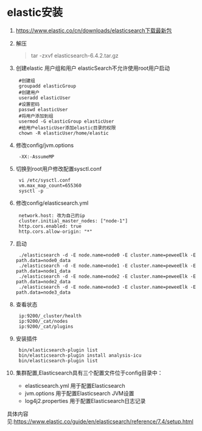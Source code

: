 # **elastic安装**

1. https://www.elastic.co/cn/downloads/elasticsearch下载最新包
2. 解压
	> tar -zxvf elasticsearch-6.4.2.tar.gz
3. 创建elastic 用户组和用户 elasticSearch不允许使用root用户启动
		
		#创建组
		groupadd elasticGroup
		#创建用户
		useradd elasticUser
		#设置密码
		passwd elasticUser
		#将用户添加到组
		usermod -G elasticGroup elasticUser
		#给用户elasticUser添加elastic目录的权限
		chown -R elasticUser/home/elastic
4. 修改config/jvm.options

		-XX:-AssumeMP

5. 切换到root用户修改配置sysctl.conf

		vi /etc/sysctl.conf 
		vm.max_map_count=655360
		sysctl -p
6. 修改config/elasticsearch.yml

		network.host: 改为自己的ip
		cluster.initial_master_nodes: ["node-1"]
		http.cors.enabled: true
		http.cors.allow-origin: "*"

7. 启动

		./elasticsearch -d -E node.name=node0 -E cluster.name=peweeElk -E path.data=node0_data
		./elasticsearch -d -E node.name=node1 -E cluster.name=peweeElk -E path.data=node1_data
		./elasticsearch -d -E node.name=node2 -E cluster.name=peweeElk -E path.data=node2_data
		./elasticsearch -d -E node.name=node3 -E cluster.name=peweeElk -E path.data=node3_data

8. 查看状态

		ip:9200/_cluster/health
		ip:9200/_cat/nodes
		ip:9200/_cat/plugins	

9. 安装插件

		bin/elasticsearch-plugin list
		bin/elasticsearch-plugin install analysis-icu
		bin/elasticsearch-plugin list


10. 集群配置,Elasticsearch具有三个配置文件位于config目录中：
	* elasticsearch.yml 用于配置Elasticsearch
	* jvm.options 用于配置Elasticsearch JVM设置
	* log4j2.properties 用于配置Elasticsearch日志记录

具体内容见:https://www.elastic.co/guide/en/elasticsearch/reference/7.4/setup.html